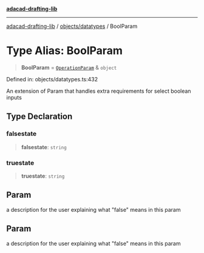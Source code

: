 [**adacad-drafting-lib**](../../../README.md)

***

[adacad-drafting-lib](../../../modules.md) / [objects/datatypes](../README.md) / BoolParam

# Type Alias: BoolParam

> **BoolParam** = [`OperationParam`](OperationParam.md) & `object`

Defined in: objects/datatypes.ts:432

An extension of Param that handles extra requirements for select boolean inputs

## Type Declaration

### falsestate

> **falsestate**: `string`

### truestate

> **truestate**: `string`

## Param

a description for the user explaining what "false" means in this param

## Param

a description for the user explaining what "false" means in this param
